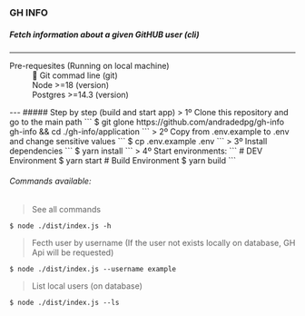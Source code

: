 ### GH INFO  
##### Fetch information about a given GitHUB user (cli) 
---
<dl>
    <dt>Pre-requesites (Running on local machine)</dt>
    <dd>🔄 Git commad line (git)</dd>
    <dd>Node >=18 (version)</dd>
    <dd>Postgres >=14.3 (version) </dd>
</dl>
---
##### Step by step (build and start app)
> 1º Clone this repository and go to the main path 
```
$ git glone https://github.com/andradedpg/gh-info gh-info && cd ./gh-info/application 
```
> 2º Copy from .env.example to .env and change sensitive values
```
$ cp .env.example .env 
```
> 3º Install dependencies
```
$ yarn install
```
> 4º Start environments:
```
# DEV Environment
$ yarn start
# Build Environment
$ yarn build
```

###### Commands available: 
> See all commands
```
$ node ./dist/index.js -h 
```

> Fecth user by username (If the user not exists locally on database, GH Api will be requested)
```
$ node ./dist/index.js --username example 
```

> List local users (on database)
```
$ node ./dist/index.js --ls 
```
